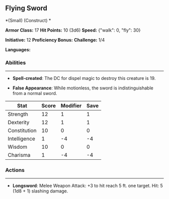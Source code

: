 ## Flying Sword
*(Small) (Construct) *

**Armor Class:** 17
**Hit Points:** 10 (3d6)
**Speed:** {"walk": 0, "fly": 30}

**Initiative:** 12
**Proficiency Bonus:**
**Challenge:** 1/4

**Languages:** 

### Abilities
 --- 
- **Spell-created**: The DC for dispel magic to destroy this creature is 19.

- **False Appearance**: While motionless, the sword is indistinguishable from a normal sword.



| Stat | Score | Modifier | Save |
| ---- | ---- | ---- | ---- |
| Strength | 12 | 1 | 1 |
| Dexterity | 12 | 1 | 1 |
| Constitution | 10 | 0 | 0 |
| Intelligence | 1 | -4 | -4 |
| Wisdom | 10 | 0 | 0 |
| Charisma | 1 | -4 | -4 |

### Actions
 --- 
- **Longsword**: Melee Weapon Attack: +3 to hit  reach 5 ft.  one target. Hit: 5 (1d8 + 1) slashing damage.

